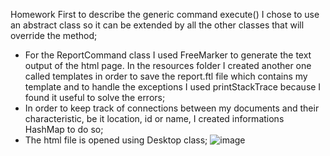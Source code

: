 Homework 
First to describe the generic command execute() I chose to use an abstract class so it can be extended by all the other classes that will override the method;
- For the ReportCommand class I used FreeMarker to generate the text output of the html page. In the resources folder I created another one called templates in order to save the report.ftl file which contains my template and to handle the exceptions I used printStackTrace because I found it useful to solve the errors;
- In order to keep track of connections between my documents and their characteristic, be it location, id or name, I created informations HashMap to do so;
- The html file is opened using Desktop class;
![image](https://user-images.githubusercontent.com/100404656/229293993-06104629-ac9e-4521-a4c3-c207cf030bdf.png)
